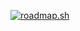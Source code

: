 <a href="https://roadmap.sh"><img src="https://api.roadmap.sh/v1-badge/tall/6551442b68ca6026131d61ab?variant=dark&roadmaps=nodejs%2Ctypescript%2Cjavascript%2Cfull-stack" alt="roadmap.sh"/></a>

